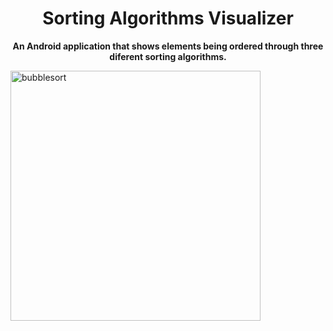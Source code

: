 <h1 align="center" style="font-weight: bold;">Sorting Algorithms Visualizer </h1>

<p align="center">
    <b>An Android application that shows elements being ordered through three diferent sorting algorithms.  </b>
</p>

<img src="https://github.com/user-attachments/assets/5fd7b575-9a63-432a-819b-f38eb2b95e1f" width="400" alt="bubblesort"/>
